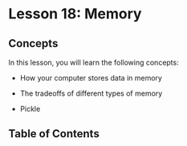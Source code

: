 # <i class="fas fa-book fa-fw"></i> Lesson 18: Memory

## Concepts

In this lesson, you will learn the following concepts:

- How your computer stores data in memory

- The tradeoffs of different types of memory

- Pickle

## Table of Contents

```{tableofcontents}

```
